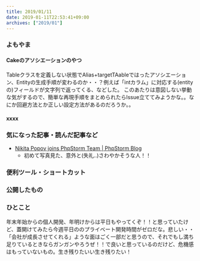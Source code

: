 ```yaml
---
title: 2019/01/11
date: 2019-01-11T22:53:41+09:00
archives: ["2019/01"]
---
```

### よもやま
#### Cakeのアソシエーションのやつ
Tableクラスを定義しない状態でAlias+targetTAableではったアソシエーション、Entityの生成手順が変わるのか・・？例えば「intカラム」に対応する(entityの)フィールドが文字列で返ってくる、などした。
このあたりは意図しない挙動な気がするので、簡単な再現手順をまとめられたらIssue立ててみようかな。。なにか回避方法とか正しい設定方法があるのだろうか。。

#### xxxx

### 気になった記事・読んだ記事など
* [Nikita Popov joins PhpStorm Team \| PhpStorm Blog](https://blog.jetbrains.com/phpstorm/2019/01/nikita-popov-joins-phpstorm-team/)
    * 初めて写真見た、意外と(失礼..)さわやかそうな人！！

### 便利ツール・ショートカット

### 公開したもの

### ひとこと
年末年始からの個人開発、年明けからは平日もやってくぞ！！と思っていたけど、蓋開けてみたら今週平日ののプライベート開発時間がゼロだな。悲しい・・  
「会社が成長させてくれる」ような面はごく一部だと思うので、それでもし満ち足りているときならガンガンやろうぜ！！で良いと思っているのだけど、危機感はもっていないもの。生き残りたいい生き残りたい！